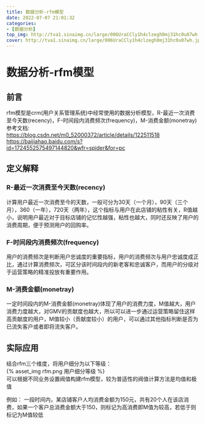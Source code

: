 ```yaml
---
title: 数据分析-rfm模型
date: 2022-07-07 21:01:32
categories:
- [数据分析]
top_img: http://tva1.sinaimg.cn/large/006UraCCly1h4clzegh0mj31hc0u07wh.jpg
cover: http://tva1.sinaimg.cn/large/006UraCCly1h4clzegh0mj31hc0u07wh.jpg
---
```


# 数据分析-rfm模型
## 前言
 rfm模型是crm(用户关系管理系统)中经常使用的数据分析模型，R-最近一次消费至今天数(recency)，F-时间段内消费频次(frequency)，M-消费金额(monetray)  
 参考文档:  
 https://blog.csdn.net/m0_52000372/article/details/122511518  
 https://baijiahao.baidu.com/s?id=1724552575497144820&wfr=spider&for=pc
## 定义解释
### R-最近一次消费至今天数(recency)
计算用户最近一次消费至今的天数，一般可分为30天（一个月），90天（三个月），360（一年），720天（两年），这个指标与用户在此店铺的粘性有关，R值越小，说明用户最近对于目标店铺的记忆性越强，粘性也越大，同时还反映了用户的消费周期，便于预测用户的回购率。
### F-时间段内消费频次(frequency)
用户的消费频次是判断用户忠诚度的重要指标，用户的消费频次与用户忠诚度成正比，通过计算消费频次，可区分该时间段内的新老客和忠诚客户，而用户的分级对于运营策略的精准投放有重要作用。
### M-消费金额(monetray)
一定时间段内的M-消费金额(monetray)体现了用户的消费力度，M值越大，用户消费力度越大，对GMV的贡献度也越大，所以可以进一步通过运营策略留住这样高贡献度的用户，M值较小（贡献度较小）的用户，可以通过其他指标判断是否为已流失客户或者即将流失客户。
## 实际应用
结合rfm三个维度，将用户细分为以下等级：  
{% asset_img rfm.png 用户细分等级 %}   
可以根据不同业务设置阀值构建rfm模型，较为普适性的阀值计算方法是均值和极值

例如： 一段时间内，某店铺客户人均消费金额为150元，共有20个人在该店消费，如果一个客户总消费金额大于150，则标记为高消费即M值为较高，若低于则标记为M值较低





